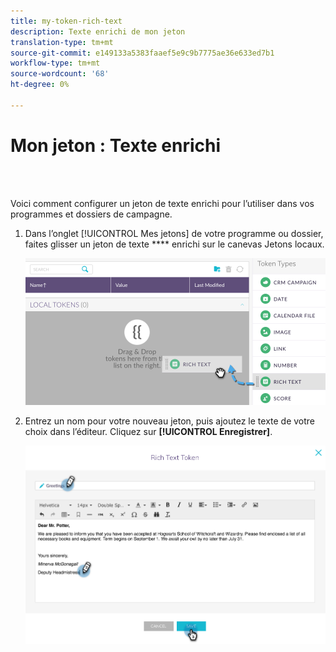 ```yaml
---
title: my-token-rich-text
description: Texte enrichi de mon jeton
translation-type: tm+mt
source-git-commit: e149133a5383faaef5e9c9b7775ae36e633ed7b1
workflow-type: tm+mt
source-wordcount: '68'
ht-degree: 0%

---
```



# Mon jeton : Texte enrichi

<br> 

Voici comment configurer un jeton de texte enrichi pour l’utiliser dans vos programmes et dossiers de campagne.

1. Dans l’onglet [!UICONTROL Mes jetons] de votre programme ou dossier, faites glisser un jeton de texte **** enrichi sur le canevas Jetons  locaux.

   ![Image un](/help/sky/assets/my-tokens/my-token-rich-text/my-token-rich-text-1.png)

1. Entrez un nom pour votre nouveau jeton, puis ajoutez le texte de votre choix dans l’éditeur. Cliquez sur **[!UICONTROL Enregistrer]**.

   ![Image 2](/help/sky/assets/my-tokens/my-token-rich-text/my-token-rich-text-2.png)
